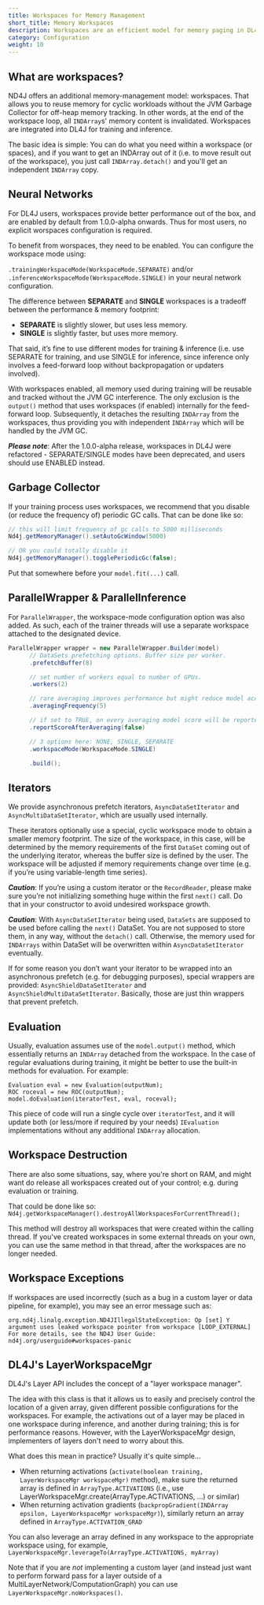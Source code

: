 ```yaml
---
title: Workspaces for Memory Management
short_title: Memory Workspaces
description: Workspaces are an efficient model for memory paging in DL4J.
category: Configuration
weight: 10
---
```


## What are workspaces?

ND4J offers an additional memory-management model: workspaces. That allows you to reuse memory for cyclic workloads without the JVM Garbage Collector for off-heap memory tracking. In other words, at the end of the workspace loop, all `INDArray`s' memory content is invalidated. Workspaces are integrated into DL4J for training and inference.

The basic idea is simple: You can do what you need within a workspace (or spaces), and if you want to get an INDArray out of it (i.e. to move result out of the workspace), you just call `INDArray.detach()` and you'll get an independent `INDArray` copy.

## Neural Networks

For DL4J users, workspaces provide better performance out of the box, and are enabled by default from 1.0.0-alpha onwards.
Thus for most users, no explicit worspaces configuration is required.

To benefit from worspaces, they need to be enabled. You can configure the workspace mode using:

 `.trainingWorkspaceMode(WorkspaceMode.SEPARATE)` and/or `.inferenceWorkspaceMode(WorkspaceMode.SINGLE)` in your neural network configuration. 

The difference between **SEPARATE** and **SINGLE** workspaces is a tradeoff between the performance & memory footprint:

* **SEPARATE** is slightly slower, but uses less memory.
* **SINGLE** is slightly faster, but uses more memory.

That said, it’s fine to use different modes for training & inference (i.e. use SEPARATE for training, and use SINGLE for inference, since inference only involves a feed-forward loop without backpropagation or updaters involved).

With workspaces enabled, all memory used during training will be reusable and tracked without the JVM GC interference.
The only exclusion is the `output()` method that uses workspaces (if enabled) internally for the feed-forward loop. Subsequently, it detaches the resulting `INDArray` from the workspaces, thus providing you with independent `INDArray` which will be handled by the JVM GC.

***Please note***: After the 1.0.0-alpha release, workspaces in DL4J were refactored - SEPARATE/SINGLE modes have been deprecated, and users should use ENABLED instead.

## Garbage Collector

If your training process uses workspaces, we recommend that you disable (or reduce the frequency of) periodic GC calls. That can be done like so:

```java
// this will limit frequency of gc calls to 5000 milliseconds
Nd4j.getMemoryManager().setAutoGcWindow(5000)

// OR you could totally disable it
Nd4j.getMemoryManager().togglePeriodicGc(false);
```

Put that somewhere before your `model.fit(...)` call.

## ParallelWrapper & ParallelInference

For `ParallelWrapper`, the workspace-mode configuration option was also added. As such, each of the trainer threads will use a separate workspace attached to the designated device.


```java
ParallelWrapper wrapper = new ParallelWrapper.Builder(model)
      // DataSets prefetching options. Buffer size per worker.
      .prefetchBuffer(8)

      // set number of workers equal to number of GPUs.
      .workers(2)

      // rare averaging improves performance but might reduce model accuracy
      .averagingFrequency(5)

      // if set to TRUE, on every averaging model score will be reported
      .reportScoreAfterAveraging(false)

      // 3 options here: NONE, SINGLE, SEPARATE
      .workspaceMode(WorkspaceMode.SINGLE)

      .build();
```

## Iterators

We provide asynchronous prefetch iterators, `AsyncDataSetIterator` and `AsyncMultiDataSetIterator`, which are usually used internally. 

These iterators optionally use a special, cyclic workspace mode to obtain a smaller memory footprint. The size of the workspace, in this case, will be determined by the memory requirements of the first `DataSet` coming out of the underlying iterator, whereas the buffer size is defined by the user. The workspace will be adjusted if memory requirements change over time (e.g. if you’re using variable-length time series).

***Caution***: If you’re using a custom iterator or the `RecordReader`, please make sure you’re not initializing something huge within the first `next()` call. Do that in your constructor to avoid undesired workspace growth.

***Caution***: With `AsyncDataSetIterator` being used, `DataSets` are supposed to be used before calling the `next()` DataSet. You are not supposed to store them, in any way, without the `detach()` call. Otherwise, the memory used for `INDArrays` within DataSet will be overwritten within `AsyncDataSetIterator` eventually.

If for some reason you don’t want your iterator to be wrapped into an asynchronous prefetch (e.g. for debugging purposes), special wrappers are provided: `AsyncShieldDataSetIterator` and `AsyncShieldMultiDataSetIterator`. Basically, those are just thin wrappers that prevent prefetch.

## Evaluation

Usually, evaluation assumes use of the `model.output()` method, which essentially returns an `INDArray` detached from the workspace. In the case of regular evaluations during training, it might be better to use the built-in methods for evaluation. For example:

```
Evaluation eval = new Evaluation(outputNum);
ROC roceval = new ROC(outputNum);
model.doEvaluation(iteratorTest, eval, roceval);
```

This piece of code will run a single cycle over `iteratorTest`, and it will update both (or less/more if required by your needs) `IEvaluation` implementations without any additional `INDArray` allocation. 

## Workspace Destruction

There are also some situations, say, where you're short on RAM, and might want do release all workspaces created out of your control; e.g. during evaluation or training.

That could be done like so: `Nd4j.getWorkspaceManager().destroyAllWorkspacesForCurrentThread();`

This method will destroy all workspaces that were created within the calling thread. If you've created workspaces in some external threads on your own, you can use the same method in that thread, after the workspaces are no longer needed.

## Workspace Exceptions

If workspaces are used incorrectly (such as a bug in a custom layer or data pipeline, for example), you may see an error message such as:
```
org.nd4j.linalg.exception.ND4JIllegalStateException: Op [set] Y argument uses leaked workspace pointer from workspace [LOOP_EXTERNAL]
For more details, see the ND4J User Guide: nd4j.org/userguide#workspaces-panic
```


## DL4J's LayerWorkspaceMgr

DL4J's Layer API includes the concept of a "layer workspace manager".

The idea with this class is that it allows us to easily and precisely control the location of a given array, given different possible configurations for the workspaces.
For example, the activations out of a layer may be placed in one workspace during inference, and another during training; this is for performance reasons.
However, with the LayerWorkspaceMgr design, implementers of layers don't need to worry about this.

What does this mean in practice? Usually it's quite simple...
* When returning activations (`activate(boolean training, LayerWorkspaceMgr workspaceMgr)` method), make sure the returned array is defined in `ArrayType.ACTIVATIONS` (i.e., use LayerWorkspaceMgr.create(ArrayType.ACTIVATIONS, ...) or similar)
* When returning activation gradients (`backpropGradient(INDArray epsilon, LayerWorkspaceMgr workspaceMgr)`), similarly return an array defined in `ArrayType.ACTIVATION_GRAD`

You can also leverage an array defined in any workspace to the appropriate workspace using, for example, `LayerWorkspaceMgr.leverageTo(ArrayType.ACTIVATIONS, myArray)`


Note that if you are *not* implementing a custom layer (and instead just want to perform forward pass for a layer outside of a MultiLayerNetwork/ComputationGraph) you can use `LayerWorkspaceMgr.noWorkspaces()`.

